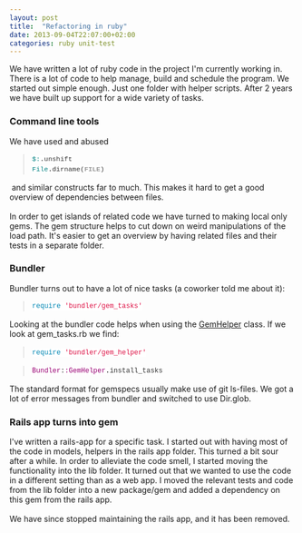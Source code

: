 ```yaml
---
layout: post
title:  "Refactoring in ruby"
date: 2013-09-04T22:07:00+02:00
categories: ruby unit-test
---
```


We have written a lot of ruby code in the project I'm currently working in. There is a lot of code to help manage, build and schedule the program. We started out simple enough. Just one folder with helper scripts. After 2 years we have built up support for a wide variety of tasks.<br><h3>
Command line tools</h3>
We have used and abused<br><blockquote class="tr_bq">
<span class="vg" style="background-color: white; color: teal; font-family: Consolas, 'Liberation Mono', Courier, monospace; font-size: 11.818181991577148px; line-height: 17.99715805053711px; white-space: pre;">$:</span><span class="o" style="background-color: white; color: #333333; font-family: Consolas, 'Liberation Mono', Courier, monospace; font-size: 11.818181991577148px; font-weight: bold; line-height: 17.99715805053711px; white-space: pre;">.</span><span class="n" style="background-color: white; color: #333333; font-family: Consolas, 'Liberation Mono', Courier, monospace; font-size: 11.818181991577148px; line-height: 17.99715805053711px; white-space: pre;">unshift</span><span style="background-color: white; color: #333333; font-family: Consolas, 'Liberation Mono', Courier, monospace; font-size: 11.818181991577148px; line-height: 17.99715805053711px; white-space: pre;"> </span><span class="no" style="background-color: white; color: teal; font-family: Consolas, 'Liberation Mono', Courier, monospace; font-size: 11.818181991577148px; line-height: 17.99715805053711px; white-space: pre;">File</span><span class="o" style="background-color: white; color: #333333; font-family: Consolas, 'Liberation Mono', Courier, monospace; font-size: 11.818181991577148px; font-weight: bold; line-height: 17.99715805053711px; white-space: pre;">.</span><span class="n" style="background-color: white; color: #333333; font-family: Consolas, 'Liberation Mono', Courier, monospace; font-size: 11.818181991577148px; line-height: 17.99715805053711px; white-space: pre;">dirname</span><span class="p" style="background-color: white; color: #333333; font-family: Consolas, 'Liberation Mono', Courier, monospace; font-size: 11.818181991577148px; line-height: 17.99715805053711px; white-space: pre;">(</span><span class="bp" style="background-color: white; color: #999999; font-family: Consolas, 'Liberation Mono', Courier, monospace; font-size: 11.818181991577148px; line-height: 17.99715805053711px; white-space: pre;">__FILE__</span><span class="p" style="background-color: white; color: #333333; font-family: Consolas, 'Liberation Mono', Courier, monospace; font-size: 11.818181991577148px; line-height: 17.99715805053711px; white-space: pre;">)</span>
</blockquote>
 and similar constructs far to much. This makes it hard to get a good overview of dependencies between files.<br><br>
In order to get islands of related code we have turned to making local only gems. The gem structure helps to cut down on weird manipulations of the load path. It's easier to get an overview by having related files and their tests in a separate folder.<br><h3>
Bundler</h3>
Bundler turns out to have a lot of nice tasks (a coworker told me about it):<br><blockquote class="tr_bq">
<span class="nb" style="background-color: white; color: #0086b3; font-family: Consolas, 'Liberation Mono', Courier, monospace; font-size: 12px; line-height: 18px; white-space: pre;">require</span><span style="background-color: white; color: #333333; font-family: Consolas, 'Liberation Mono', Courier, monospace; font-size: 12px; line-height: 18px; white-space: pre;"> </span><span class="s1" style="background-color: white; color: #dd1144; font-family: Consolas, 'Liberation Mono', Courier, monospace; font-size: 12px; line-height: 18px; white-space: pre;">'bundler/gem_tasks'</span>
</blockquote>
Looking at the bundler code helps when using the <a href="https://github.com/bundler/bundler/blob/master/lib/bundler/gem_helper.rb">GemHelper</a> class. If we look at gem_tasks.rb we find:<br><blockquote class="tr_bq">
<span class="nb" style="background-color: white; color: #0086b3; font-family: Consolas, 'Liberation Mono', Courier, monospace; font-size: 12px; line-height: 18px; white-space: pre;">require</span><span style="background-color: white; color: #333333; font-family: Consolas, 'Liberation Mono', Courier, monospace; font-size: 12px; line-height: 18px; white-space: pre;"> </span><span class="s1" style="background-color: white; color: #dd1144; font-family: Consolas, 'Liberation Mono', Courier, monospace; font-size: 12px; line-height: 18px; white-space: pre;">'bundler/gem_helper'</span> </blockquote>
<blockquote class="tr_bq">
<span class="ss" style="background-color: white; color: #990073; font-family: Consolas, 'Liberation Mono', Courier, monospace; font-size: 12px; line-height: 18px; white-space: pre;">Bundler</span><span class="p" style="background-color: white; color: #333333; font-family: Consolas, 'Liberation Mono', Courier, monospace; font-size: 12px; line-height: 18px; white-space: pre;">:</span><span class="ss" style="background-color: white; color: #990073; font-family: Consolas, 'Liberation Mono', Courier, monospace; font-size: 12px; line-height: 18px; white-space: pre;">:GemHelper</span><span class="o" style="background-color: white; color: #333333; font-family: Consolas, 'Liberation Mono', Courier, monospace; font-size: 12px; font-weight: bold; line-height: 18px; white-space: pre;">.</span><span class="n" style="background-color: white; color: #333333; font-family: Consolas, 'Liberation Mono', Courier, monospace; font-size: 12px; line-height: 18px; white-space: pre;">install_tasks</span>
</blockquote>
The standard format for gemspecs usually make use of git ls-files. We got a lot of error messages from bundler and switched to use Dir.glob.<br><h3>
Rails app turns into gem</h3>
I've written a rails-app for a specific task. I started out with having most of the code in models, helpers in the rails app folder. This turned a bit sour after a while. In order to alleviate the code smell, I started moving the functionality into the lib folder. It turned out that we wanted to use the code in a different setting than as a web app. I moved the relevant tests and code from the lib folder into a new package/gem and added a dependency on this gem from the rails app.<br><br>
We have since stopped maintaining the rails app, and it has been removed.
<div style="clear: both;"></div>